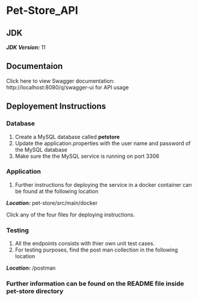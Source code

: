 # Pet-Store_API

## JDK
**_JDK Version:_** 11

## Documentaion 

Click here to view Swagger documentation: http://localhost:8080/q/swagger-ui for API usage

## Deployement Instructions

### Database
1. Create a MySQL database called **petstore**
2. Update the application.properties with the user name and password of the MySQL database
3. Make sure the the MySQL service is running on port 3306

### Application
1. Further instructions for deploying the service in a docker container can be found at the following location

**_Location:_** pet-store/src/main/docker

Click any of the four files for deploying instructions.

### Testing 
1. All the endpoints consists with thier own unit test cases.
2. For testing purposes, find the post man collection in the following location

**_Location:_** /postman

### Further information can be found on the README file inside pet-store directory

